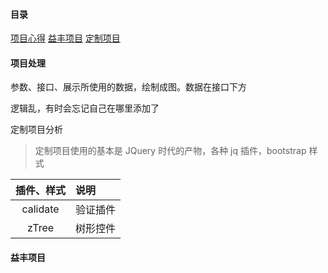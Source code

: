 #### 目录
[项目心得]()
[益丰项目](#topic_yifeng)
[定制项目](#topic_sepecial)

#### 项目处理
参数、接口、展示所使用的数据，绘制成图。数据在接口下方

逻辑乱，有时会忘记自己在哪里添加了

<a name="topic_sepecial"> 定制项目分析 </a>
> 定制项目使用的基本是 JQuery 时代的产物，各种 jq 插件，bootstrap 样式

| 插件、样式 | 说明 |
|:--:|:--|
| calidate | 验证插件 |
| zTree | 树形控件 |


 #### <a name="topic_yifeng">益丰项目 </a>

